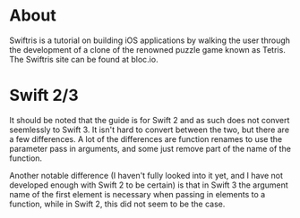 # About
Swiftris is a tutorial on building iOS applications by walking the user through
the development of a clone of the renowned puzzle game known as Tetris. The Swiftris site can be found at bloc.io.

# Swift 2/3 
It should be noted that the guide is for Swift 2 and as such does not convert
seemlessly to Swift 3. It isn't hard to convert between the two, but there are
a few differences. A lot of the differences are function renames to use the
parameter pass in arguments, and some just remove part of the name of the
function.

Another notable difference (I haven't fully looked into it yet, and I have not
developed enough with Swift 2 to be certain) is that in Swift 3 the argument
name of the first element is necessary when passing in elements to a function,
while in Swift 2, this did not seem to be the case. 
